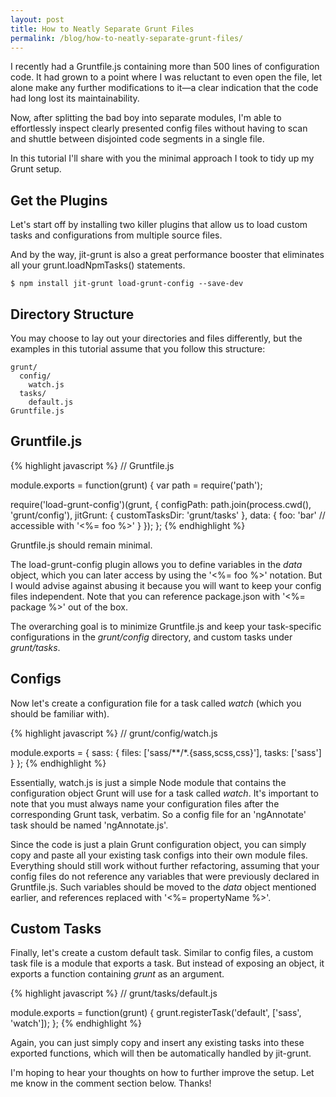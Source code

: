 ```yaml
---
layout: post
title: How to Neatly Separate Grunt Files
permalink: /blog/how-to-neatly-separate-grunt-files/
---
```


I recently had a Gruntfile.js containing more than 500 lines of configuration
code. It had grown to a point where I was reluctant to even open the file, let
alone make any further modifications to it—a clear indication that the code had
long lost its maintainability.

Now, after splitting the bad boy into separate modules, I'm able to
effortlessly inspect clearly presented config files without having to scan and
shuttle between disjointed code segments in a single file.

In this tutorial I'll share with you the minimal approach I took to tidy up my
Grunt setup.

## Get the Plugins

Let's start off by installing two killer plugins that allow us to load custom
tasks and configurations from multiple source files.

And by the way, jit-grunt is also a great performance booster that eliminates
all your grunt.loadNpmTasks() statements.

```
$ npm install jit-grunt load-grunt-config --save-dev
```

## Directory Structure

You may choose to lay out your directories and files differently, but the
examples in this tutorial assume that you follow this structure:

```
grunt/
  config/
    watch.js
  tasks/
    default.js
Gruntfile.js
```

## Gruntfile.js

{% highlight javascript %}
// Gruntfile.js

module.exports = function(grunt) {
  var path = require('path');

  require('load-grunt-config')(grunt, {
    configPath: path.join(process.cwd(), 'grunt/config'),
    jitGrunt: {
      customTasksDir: 'grunt/tasks'
    },
    data: {
      foo: 'bar' // accessible with '<%= foo %>'
    }
  });
};
{% endhighlight %}

Gruntfile.js should remain minimal.

The load-grunt-config plugin allows you to define variables in the *data*
object, which you can later access by using the '<%= foo %>' notation. But I
would advise against abusing it because you will want to keep your config files
independent. Note that you can reference package.json with '<%= package %>' out
of the box.

The overarching goal is to minimize Gruntfile.js and keep your task-specific
configurations in the *grunt/config* directory, and custom tasks under
*grunt/tasks*.

## Configs

Now let's create a configuration file for a task called *watch* (which you
should be familiar with).

{% highlight javascript %}
// grunt/config/watch.js

module.exports = {
  sass: {
    files: ['sass/**/*.{sass,scss,css}'],
    tasks: ['sass']
  }
};
{% endhighlight %}

Essentially, watch.js is just a simple Node module that contains the
configuration object Grunt will use for a task called *watch*. It's important
to note that you must always name your configuration files after the
corresponding Grunt task, verbatim. So a config file for an 'ngAnnotate' task
should be named 'ngAnnotate.js'.

Since the code is just a plain Grunt configuration object, you can simply copy
and paste all your existing task configs into their own module files.
Everything should still work without further refactoring, assuming that your
config files do not reference any variables that were previously declared in
Gruntfile.js. Such variables should be moved to the *data* object mentioned
earlier, and references replaced with '<%= propertyName %>'.

## Custom Tasks

Finally, let's create a custom default task. Similar to config files, a custom
task file is a module that exports a task. But instead of exposing an object,
it exports a function containing *grunt* as an argument.

{% highlight javascript %}
// grunt/tasks/default.js

module.exports = function(grunt) {
  grunt.registerTask('default', ['sass', 'watch']);
};
{% endhighlight %}

Again, you can just simply copy and insert any existing tasks into these
exported functions, which will then be automatically handled by jit-grunt.

I'm hoping to hear your thoughts on how to further improve the setup. Let me
know in the comment section below. Thanks!
